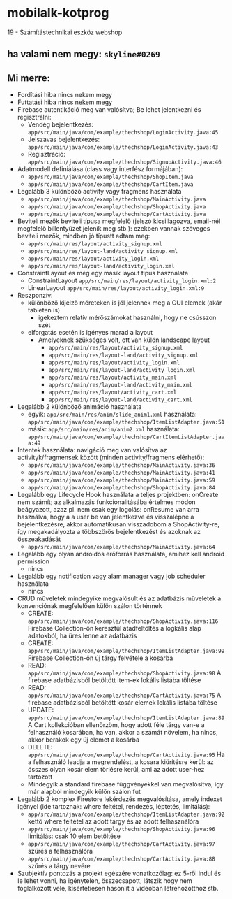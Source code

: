 # mobilalk-kotprog
19 - Számítástechnikai eszköz webshop

## ha valami nem megy: `skyline#0269`

## Mi merre:

- Fordítási hiba nincs
    nekem megy
- Futtatási hiba nincs
    nekem megy
- Firebase autentikáció meg van valósítva; Be lehet jelentkezni és regisztrálni:
    - Vendég bejelentkezés: `app/src/main/java/com/example/thechshop/LoginActivity.java:45`
    - Jelszavas bejelentkezés: `app/src/main/java/com/example/thechshop/LoginActivity.java:43`
    - Regisztráció: `app/src/main/java/com/example/thechshop/SignupActivity.java:46`
- Adatmodell definiálása (class vagy interfész formájában):
    - `app/src/main/java/com/example/thechshop/ShopItem.java`
    - `app/src/main/java/com/example/thechshop/CartItem.java`
- Legalább 3 különböző activity vagy fragmens használata
    - `app/src/main/java/com/example/thechshop/MainActivity.java`
    - `app/src/main/java/com/example/thechshop/ShopActivity.java`
    - `app/src/main/java/com/example/thechshop/CartActivity.java`
- Beviteli mezők beviteli típusa megfelelő (jelszó kicsillagozva, email-nél megfelelő billentyűzet jelenik meg stb.):
    ezekben vannak szöveges beviteli mezők, mindben jó típustt adtam meg:
    - `app/src/main/res/layout/activity_signup.xml`
    - `app/src/main/res/layout-land/activity_signup.xml`
    - `app/src/main/res/layout/activity_login.xml`
    - `app/src/main/res/layout-land/activity_login.xml`
- ConstraintLayout és még egy másik layout típus használata
    - ConstraintLayout `app/src/main/res/layout/activity_login.xml:2`
    - LinearLayout `app/src/main/res/layout/activity_login.xml:9`
- Reszponzív:
    - különböző kijelző méreteken is jól jelennek meg a GUI elemek (akár tableten is)
        - igekeztem relatív mérőszámokat használni, hogy ne csússzon szét
    - elforgatás esetén is igényes marad a layout
        - Amelyeknek szükséges volt, ott van külön landscape layout
            - `app/src/main/res/layout/activity_signup.xml`
            - `app/src/main/res/layout-land/activity_signup.xml`
            - `app/src/main/res/layout/activity_login.xml`
            - `app/src/main/res/layout-land/activity_login.xml`
            - `app/src/main/res/layout/activity_main.xml`
            - `app/src/main/res/layout-land/activity_main.xml`
            - `app/src/main/res/layout/activity_cart.xml`
            - `app/src/main/res/layout-land/activity_cart.xml`
- Legalább 2 különböző animáció használata
    - egyik: `app/src/main/res/anim/slide_anim1.xml`
      használata: `app/src/main/java/com/example/thechshop/ItemListAdapter.java:51`
    - másik: `app/src/main/res/anim/anim2.xml`
      használata: `app/src/main/java/com/example/thechshop/CartItemListAdapter.java:49`
- Intentek használata: navigáció meg van valósítva az activityk/fragmensek között (minden activity/fragmens elérhető):
    - `app/src/main/java/com/example/thechshop/MainActivity.java:36`
    - `app/src/main/java/com/example/thechshop/MainActivity.java:41`
    - `app/src/main/java/com/example/thechshop/MainActivity.java:59`
    - `app/src/main/java/com/example/thechshop/ShopActivity.java:84`
- Legalább egy Lifecycle Hook használata a teljes projektben: onCreate nem számít; az alkalmazás funkcionalitásába értelmes módon beágyazott, azaz pl. nem csak egy logolás:
    onResume van arra használva, hogy a a user be van jelentkezve és visszalépne a bejelentkezésre, akkor automatikusan visszadobom a ShopActivity-re, így megakadályozta a többszörös bejelentkezést és azoknak az összeakadását
    - `app/src/main/java/com/example/thechshop/MainActivity.java:64`
- Legalább egy olyan androidos erőforrás használata, amihez kell android permission
    -  nincs
- Legalább egy notification vagy alam manager vagy job scheduler használata
    - nincs
- CRUD műveletek mindegyike megvalósult és az adatbázis műveletek a konvenciónak megfelelően külön szálon történnek
    - CREATE: `app/src/main/java/com/example/thechshop/ShopActivity.java:116`
        Firebase Collection-ön keresztül atadfeltöltés a logkális alap adatokból, ha üres lenne az adatbázis
    - CREATE: `app/src/main/java/com/example/thechshop/ItemListAdapter.java:99`
        Firebase Collection-ön új tárgy felvétele a kosárba
    - READ: `app/src/main/java/com/example/thechshop/ShopActivity.java:98`
        A firebase adatbázisból betöltött item-ek lokális listába töltése
    - READ: `app/src/main/java/com/example/thechshop/CartActivity.java:75`
        A firebase adatbázisból betöltött kosár elemek lokális listába töltése
    - UPDATE: `app/src/main/java/com/example/thechshop/ItemListAdapter.java:89`
        A Cart kollekcióban ellenőrzöm, hogy adott féle tárgy van-e a felhasználó kosarában, ha van, akkor a számát növelem, ha nincs, akkor berakok egy új elemet a kosárba
    - DELETE: `app/src/main/java/com/example/thechshop/CartActivity.java:95`
        Ha a felhasználó leadja a megrendelést, a kosara kiürítésre kerül: az összes olyan kosár elem törlésre kerül, ami az adott user-hez tartozott
    - Mindegyik a standard firebase függvényekkel van megvalósítva, így már alapból mindegyik külőn szálon fut
- Legalább 2 komplex Firestore lekérdezés megvalósítása, amely indexet igényel (ide tartoznak: where feltétel, rendezés, léptetés, limitálás):
    - `app/src/main/java/com/example/thechshop/ItemListAdapter.java:92`
        kettő where feltétel az adott tárgy és az adott felhasználóra
    - `app/src/main/java/com/example/thechshop/ShopActivity.java:96`
        limitálás: csak 10 elem betöltése
    - `app/src/main/java/com/example/thechshop/CartActivity.java:97`
        szűrés a felhasználóra
    - `app/src/main/java/com/example/thechshop/CartActivity.java:88`
        szűrés a tárgy nevére
- Szubjektív pontozás a projekt egészére vonatkozólag: ez 5-ről indul és le lehet vonni, ha igénytelen, összecsapott, látszik hogy nem foglalkozott vele, kísértetiesen hasonlít a videóban létrehozotthoz stb.
